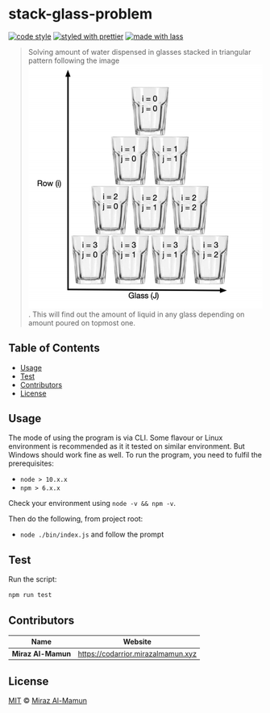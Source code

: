 # stack-glass-problem

<!-- [![build status](https://img.shields.io/travis/com/mirazmamun/stack-glass-problem.svg)](https://travis-ci.com/mirazmamun/stack-glass-problem)
[![code coverage](https://img.shields.io/codecov/c/github/mirazmamun/stack-glass-problem.svg)](https://codecov.io/gh/mirazmamun/stack-glass-problem) -->
[![code style](https://img.shields.io/badge/code_style-XO-5ed9c7.svg)](https://github.com/sindresorhus/xo)
[![styled with prettier](https://img.shields.io/badge/styled_with-prettier-ff69b4.svg)](https://github.com/prettier/prettier)
[![made with lass](https://img.shields.io/badge/made_with-lass-95CC28.svg)](https://lass.js.org)
<!-- [![license](https://img.shields.io/github/license/mirazmamun/stack-glass-problem.svg)](LICENSE)
[![npm downloads](https://img.shields.io/npm/dt/stack-glass-problem.svg)](https://npm.im/stack-glass-problem) -->

> Solving amount of water dispensed in glasses stacked in triangular pattern following the image ![here](screenshot_stack.png). This will find out the amount of liquid in any glass depending on amount poured on topmost one.


## Table of Contents

* [Usage](#usage)
* [Test](#Test)
* [Contributors](#contributors)
* [License](#license)


## Usage

The mode of using the program is via CLI. Some flavour or Linux environment is recommended as it it tested on similar environment.
But Windows should work fine as well. To run the program, you need to fulfil the prerequisites:

- `node > 10.x.x`
- `npm > 6.x.x`

Check your environment using `node -v && npm -v`.

Then do the following, from project root:

- `node ./bin/index.js` and follow the prompt

## Test

Run the script:

```bash
npm run test
```

## Contributors

| Name               | Website                              |
| ------------------ | ------------------------------------ |
| **Miraz Al-Mamun** | <https://codarrior.mirazalmamun.xyz> |


## License

[MIT](LICENSE) © [Miraz Al-Mamun](https://codarrior.mirazalmamun.xyz)


## 

[npm]: https://www.npmjs.com/

[yarn]: https://yarnpkg.com/
